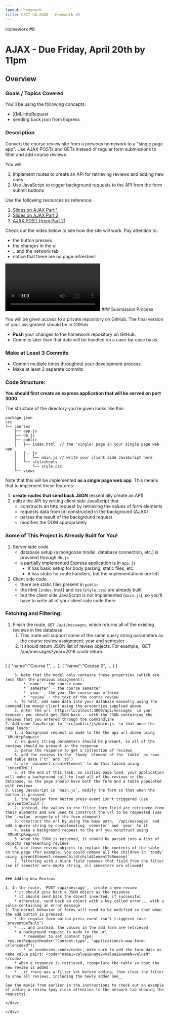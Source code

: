 ```yaml
---
layout: homework
title: CSCI-UA.0480 - Homework #8
---
```

<style>
.warning {
    background-color: #ffaabb;
}
</style>


<div class="panel panel-default">
  <div class="panel-heading">Homework #8</div>
  <div class="panel-body" markdown="block">

# AJAX - __Due Friday, April 20th by 11pm__


## Overview

### Goals / Topics Covered

You'll be using the following concepts:

* XMLHttpRequest
* sending back json from Express

### Description

Convert the course review site from a previous homework to a "single page app".  Use AJAX POSTs and GETs instead of regular form submissions to filter and add course reviews

You will:

1. Implement routes to create an API for retrieving reviews and adding new ones
2. Use JavaScript to trigger background requests to the API from the form submit buttons

Use the following resources as reference:

1. [Slides on AJAX Part 1](../slides/20/ajax.html)
2. [Slides on AJAX Part 2](../slides/21/ajax-express.html)
3. [AJAX POST (from Part 2)](../slides/21/ajax-express.html#/47)

Check out the video below to see how the site will work. Pay attention to:

* the button presses
* the changes in the ui
* ...and the network tab
* notice that there are no page refreshes!

<video controls>
  <source src="../resources/video/hw08-course-review-ajax.webm" type="video/mp4">
	Your browser does not support the video tag.
</video>
### Submission Process

You will be given access to a private repository on GitHub.  The final version of your assignment should be in GitHub

* __Push__ your changes to the homework repository on GitHub.
* Commits later than that date will be handled on a case-by-case basis.

### Make at Least 3 Commits

* Commit multiple times throughout your development process.
* Make at least 3 separate commits

### Code Structure:

__You should first create an express application that will be served on port 3000__

The structure of the directory you're given looks like this:

```
package.json
src
└── coursez
    ├── app.js
    ├── db.js
    ├── public
    │   ├── index.html  // the 'single' page in your single page web app
    │   ├── js
    │   │   └── main.js // write your client side JavaScript here
    │   └── stylesheets
    │       └── style.css
    └── views
```

Note that this will be implemented __as a single page web app__. This means that to implement these features:

1. __create routes that send back JSON__ (essentially create an API)
2. utilize the API by writing client side JavaScript that:
    * constructs an http request by retrieving the values of form elements
    * requests data from url constructed in the background (AJAX)
    * parses the result of the background request
    * modifies the DOM appropriately

### Some of This Project is Already Built for You!

1. Server side code 
	* database setup (a mongoose model, database connection, etc.) is provided through `db.js`
	* a partially implemented Express application is in `app.js`
		* it has basic setup for body parsing, static files, etc.
		* it has stubs for route handlers, but the implementations are left
2. Client side code
	* there are static files present in `public`
	* the html (`index.html`) and css (`style.css`) are already built
	* but the client side JavaScript is not implemented (`main.js`), so you'll have to write all of your client side code there

### Fetching and Filtering:

1. Finish the route, `GET /api/messages`, which returns all of the existing reviews in the database
    1. This route will support some of the same query string parameters as the course review assignment: year and semester
    2. It should return JSON list of review objects. For example, `GET /api/messages?year=2018
could return:
        ```
[
  { "name":"Course 1", ... },
  { "name":"Course 2", ... }
]
```
	3. Note that the model only contains these properties (which are less than the previous assignment):
		* `name` - the course name
		* `semester` - the course semester
		* `year` - the year the course was offered
		* `review` - the text of the course review
    4. To test, add some data into your database manually using the commandline mongo client using the properties supplied above
	5. enter the url `http://localhost:3000/api/messages` in your browser; you should get JSON back... with the JSON containing the reviews that you entered through the commandline
2. Add some JavaScript to `src/public/js/main.js` so that once the page loads:
    1. a background request is made to the the api url above using `XMLHttpRequest`
	2. no query string parameters should be present, so all of the reviews should be present in the response
	3. parse the response to get a collection of reviews
	3. add the reviews to the `tbody` element of the `table` as rows and table data (`tr` and `td`)
	4. use `document.createElement` to do this (avoid using `innerHTML`)
	5. at the end of this task, on initial page load, your application will make a background call to load all of the reviews in the database, so the page should have both the form and a table populated with reviews
3. Using JavaScript in `main.js`, modify the form so that when the button is pressed:
    1. the regular form button press event isn't triggered (use `preventDefault`)
    2. instead, the values in the filter form field are retrieved from their elements and are used to construct the url to be requested (use the `.value` property of the form element)
	3. construct the url by using the base path, `/api/messages` and add a query string by concatenating `semester` and `year` to it
    4. make a background request to the url you construct using `XMLHttpRequest`
    5. when the JSON is returned, it should be parsed into a list of objects representing reviews
    6. use those review objects to replace the contents of the table on the page (for example, you could remove all the children in `tbody` using `parentElement.removeChild(childElementToRemove)`
    7. filtering with a blank field removes that field from the filter (so if semester were empty string, all semesters are allowed)


### Adding New Reviews

1. In the route, `POST /api/message`,  create a new review
    * it should give back a JSON object as the response
    * it should send back the object inserted, if successful
    * otherwise, send back an object with a key called error... with a value containing an error message
2. The normal behavior of forms will need to be modified so that when the add button is pressed:
    * the regular form button press event isn't triggered (use `preventDefault`)
    * ... and instead, the values in the add form are retrieved
    * a background request is made to the url
        * remember to set content type: `req.setRequestHeader("Content-type", "application/x-www-form-urlencoded");`
        * in <code>res.send</code>, make sure to add the form data as name value pairs: <code>"name1=value1&name2=value2&nameN=valueN"</code>
    * when a response is retrieved, repopulate the table so that the new review is added
    * __if there was a filter set before adding, then clear the filter to show all reviews, including the newly added one__

See the movie from earlier in the instructions to check out an example of adding a review (pay close attention to the network tab showing the requests).

</div>

</div>

